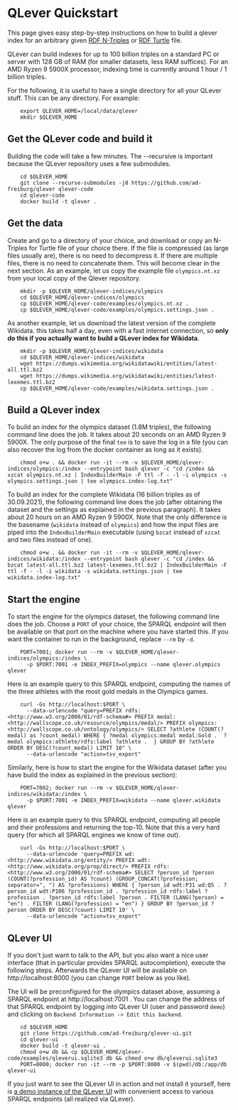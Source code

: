# QLever Quickstart 

This page gives easy step-by-step instructions on how to build a qlever index
for an arbitrary given [RDF N-Triples](https://www.w3.org/TR/n-triples) or
[RDF Turtle](https://www.w3.org/TR/turtle) file.

QLever can build indexes for up to 100 billion triples on a standard PC or
server with 128 GB of RAM (for smaller datasets, less RAM suffices). For an 
AMD Ryzen 9 5900X processor, indexing time is currently around 1 hour / 1
billion triples.

For the following, it is useful to have a single directory for all your QLever
stuff. This can be any directory. For example:

        export QLEVER_HOME=/local/data/qlever
        mkdir $QLEVER_HOME

## Get the QLever code and build it

Building the code will take a few minutes. The --recursive is important because
the QLever repository uses a few submodules.

        cd $QLEVER_HOME
        git clone --recurse-submodules -j8 https://github.com/ad-freiburg/qlever qlever-code
        cd qlever-code
        docker build -t qlever .

## Get the data

Create and go to a directory of your choice, and download or copy an N-Triples
for Turtle file of your choice there. If the file is compressed (as large files
usually are), there is no need to decompress it. If there are multiple files,
there is no need to concatenate them. This will become clear in the next section.
As an example, let us copy the example file `olympics.nt.xz` from your local copy
of the Qlever repository.

        mkdir -p $QLEVER_HOME/qlever-indices/olympics
        cd $QLEVER_HOME/qlever-indices/olympics
        cp $QLEVER_HOME/qlever-code/examples/olympics.nt.xz .
        cp $QLEVER_HOME/qlever-code/examples/olympics.settings.json .

As another example, let us download the latest version of the complete Wikidata.
this takes half a day, even with a fast internet connection, so **only do this if you
actually want to build a QLever index for Wikidata**.

        mkdir -p $QLEVER_HOME/qlever-indices/wikidata
        cd $QLEVER_HOME/qlever-indices/wikidata
        wget https://dumps.wikimedia.org/wikidatawiki/entities/latest-all.ttl.bz2
        wget https://dumps.wikimedia.org/wikidatawiki/entities/latest-lexemes.ttl.bz2
        cp $QLEVER_HOME/qlever-code/examples/wikidata.settings.json .

## Build a QLever index

To build an index for the olympics dataset (1.8M triples), the following command
line does the job. It takes about 20 seconds on an AMD Ryzen 9 5900X.  The only
purpose of the final `tee` is to save the log in a file (you can also recover
the log from the docker container as long as it exists).

        chmod o+w . && docker run -it --rm -v $QLEVER_HOME/qlever-indices/olympics:/index --entrypoint bash qlever -c "cd /index && xzcat olympics.nt.xz | IndexBuilderMain -F ttl -f - -l -i olympics -s olympics.settings.json | tee olympics.index-log.txt"

To build an index for the complete Wikidata (16 billion triples as of 30.09.2021), the
following command line does the job (after obtaining the dataset and the
settings as explained in the previous paragraph). It takes about 20 hours on an
AMD Ryzen 9 5900X. Note that the only difference is the basename (`wikidata`
instead of `olympics`) and how the input files are piped into the
`IndexBuilderMain` executable (using `bzcat` instead of `xzcat` and two files
instead of one).

        chmod o+w . && docker run -it --rm -v $QLEVER_HOME/qlever-indices/wikidata:/index --entrypoint bash qlever -c "cd /index && bzcat latest-all.ttl.bz2 latest-lexemes.ttl.bz2 | IndexBuilderMain -F ttl -f - -l -i wikidata -s wikidata.settings.json | tee wikidata.index-log.txt"

## Start the engine

To start the engine for the olympics dataset, the following command line does
the job. Choose a `PORT` of your choice, the SPARQL endpoint will then be
available on that port on the machine where you have started this. If you want
the container to run in the background, replace `--rm` by `-d`.

        PORT=7001; docker run --rm -v $QLEVER_HOME/qlever-indices/olympics:/index \
          -p $PORT:7001 -e INDEX_PREFIX=olympics --name qlever.olympics qlever

Here is an example query to this SPARQL endpoint, computing the names of the
three athletes with the most gold medals in the Olympics games.

        curl -Gs http://localhost:$PORT \
          --data-urlencode "query=PREFIX rdfs: <http://www.w3.org/2000/01/rdf-schema#> PREFIX medal: <http://wallscope.co.uk/resource/olympics/medal/> PREFIX olympics: <http://wallscope.co.uk/ontology/olympics/> SELECT ?athlete (COUNT(?medal) as ?count_medal) WHERE { ?medal olympics:medal medal:Gold .  ?medal olympics:athlete/rdfs:label ?athlete .  } GROUP BY ?athlete ORDER BY DESC(?count_medal) LIMIT 10" \
          --data-urlencode "action=tsv_export"
        
Similarly, here is how to start the engine for the Wikidata dataset (after you
have build the index as explained in the previous section):

        PORT=7002; docker run --rm -v $QLEVER_HOME/qlever-indices/wikidata:/index \
          -p $PORT:7001 -e INDEX_PREFIX=wikidata --name qlever.wikidata qlever

Here is an example query to this SPARQL endpoint, computing all people and their
professions and returning the top-10. Note that this a very hard query (for which
all SPARQL engines we know of time out).

        curl -Gs http://localhost:$PORT \
          --data-urlencode 'query=PREFIX wd: <http://www.wikidata.org/entity/> PREFIX wdt: <http://www.wikidata.org/prop/direct/> PREFIX rdfs: <http://www.w3.org/2000/01/rdf-schema#> SELECT ?person_id ?person (COUNT(?profession_id) AS ?count) (GROUP_CONCAT(?profession; separator=", ") AS ?professions) WHERE { ?person_id wdt:P31 wd:Q5 . ?person_id wdt:P106 ?profession_id . ?profession_id rdfs:label ?profession . ?person_id rdfs:label ?person . FILTER (LANG(?person) = "en") . FILTER (LANG(?profession) = "en") } GROUP BY ?person_id ?person ORDER BY DESC(?count) LIMIT 10' \
          --data-urlencode "action=tsv_export"

## QLever UI

If you don't just want to talk to the API, but you also want a nice user
interface (that in particular provides SPARQL autocompletion), execute the
following steps. Afterwards the QLever UI will be available on
http://localhost:8000 (you can change `PORT` below as you like).

The UI will be preconfigured for the olympics dataset above, assuming a SPARQL
endpoint at http://localhost:7001 . You can change the address of that SPARQL
endpoint by logging into QLever UI (user and password `demo`) and clicking on
`Backend Information -> Edit this backend`.

        cd $QLEVER_HOME
        git clone https://github.com/ad-freiburg/qlever-ui.git
        cd qlever-ui
        docker build -t qlever-ui .
        chmod o+w db && cp $QLEVER_HOME/qlever-code/examples/qleverui.sqlite3 db && chmod o+w db/qleverui.sqlite3
        PORT=8000; docker run -it --rm -p $PORT:8000 -v $(pwd)/db:/app/db qlever-ui

If you just want to see the QLever UI in action and not install it yourself,
here is [a demo instance of the QLever UI](https://qlever.cs.uni-freiburg.de)
with convenient access to various SPARQL endpoints (all realized via QLever). 
